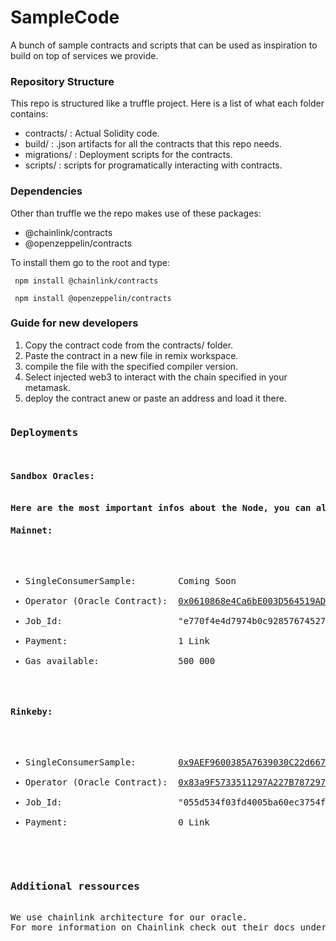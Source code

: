 # SampleCode
A bunch of sample contracts and scripts that can be used as inspiration to build on top of services we provide.

<h3>Repository Structure</h3>
This repo is structured like a truffle project. 
Here is a list of what each folder contains:
<ul>
<li>contracts/ : Actual Solidity code.</li>
<li>build/ : .json artifacts for all the contracts that this repo needs.</li>
<li>migrations/ : Deployment scripts for the contracts.</li>
<li>scripts/ : scripts for programatically interacting with contracts.</li>
</ul>

<h3>Dependencies</h3>

Other than truffle we the repo makes use of these packages:<br>
<ul>
<li>@chainlink/contracts</li>
<li>@openzeppelin/contracts</li>
</ul>
To install them go to the root and type:

<code> npm install @chainlink/contracts </code>

<code> npm install @openzeppelin/contracts </code>

<h3>Guide for new developers</h3>
<ol>
<li>Copy the contract code from the contracts/ folder.</li>
<li>Paste the contract in a new file in remix workspace.</li>
<li>compile the file with the specified compiler version.</li>
<li>Select injected web3 to interact with the chain specified in your metamask.</li>
<li>deploy the contract anew or paste an address and load it there.</li>
</ol>
<pre>
<h3>Deployments</h3>
<b><h4>Sandbox Oracles:<h4></b>
Here are the most important infos about the Node, you can also check it out on the <a href="https://market.link/data-providers/5a443923-252a-4208-8b4e-b01c04ff6fa4/integrations">Chainlink Market</a>
<h4>Mainnet:</h4>
<ul>
<li>SingleConsumerSample:        Coming Soon</li>
<li>Operator (Oracle Contract):  <a href="https://etherscan.io/address/0x0610868e4Ca6bE003D564519ADB81cbcFcfba22F">0x0610868e4Ca6bE003D564519ADB81cbcFcfba22F</a></li>
<li>Job_Id:                      "e770f4e4d7974b0c92857674527930fc"</li>
<li>Payment:                     1 Link</li>
<li>Gas available:               500 000</li>
</ul>
<h4>Rinkeby:</h4>
<ul>
<li>SingleConsumerSample:        <a href="https://rinkeby.etherscan.io/address/0x9AEF9600385A7639030C22d667826A0F1ABc0782">0x9AEF9600385A7639030C22d667826A0F1ABc0782</a></li>
<li>Operator (Oracle Contract):  <a href="https://rinkeby.etherscan.io/address/0x83a9F5733511297A227B787297E9A3091b5BCf86">0x83a9F5733511297A227B787297E9A3091b5BCf86</a></li>
<li>Job_Id:                      "055d534f03fd4005ba60ec3754fe8b77"</li>
<li>Payment:                     0 Link</li>
</ul>

<h3>Additional ressources</h3>
We use chainlink architecture for our oracle. 
For more information on Chainlink check out their docs under: https://docs.chain.link/
</pre>

    
